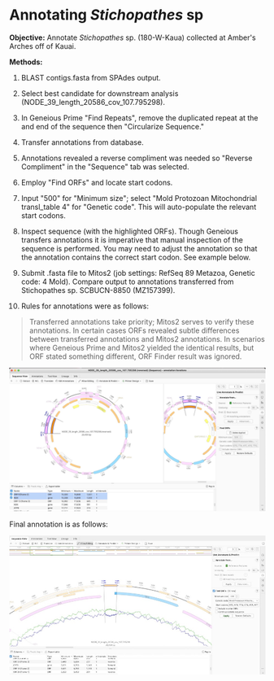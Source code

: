 
# Annotating *Stichopathes* sp

**Objective:** Annotate *Stichopathes* sp. (180-W-Kaua) collected at Amber's Arches off of Kauai.

**Methods:**

1. BLAST contigs.fasta from SPAdes output.
2. Select best candidate for downstream analysis (NODE_39_length_20586_cov_107.795298).
3. In Geneious Prime "Find Repeats", remove the duplicated repeat at the and end of the sequence then "Circularize Sequence."
4. Transfer annotations from database.
5. Annotations revealed a reverse compliment was needed so "Reverse Compliment" in the "Sequence" tab was selected.
6. Employ "Find ORFs" and locate start codons.
7. Input "500" for "Minimum size"; select "Mold Protozoan Mitochondrial transl_table 4" for "Genetic code". This will auto-populate the relevant start codons.
8. Inspect sequence (with the highlighted ORFs). Though Geneious transfers annotations it is imperative that manual inspection of the sequence is performed. You may need to adjust the annotation so that the annotation contains the correct start codon. See example below.

9. Submit .fasta file to Mitos2 (job settings: RefSeq 89 Metazoa, Genetic code: 4 Mold). Compare output to annotations transferred from Stichopathes sp. SCBUCN-8850 (MZ157399).

10. Rules for annotations were as follows:

>Transferred annotations take priority; Mitos2 serves to verify these annotations. In certain cases ORFs revealed subtle differences between transferred annotations and Mitos2 annotations. In scenarios where Geneious Prime and Mitos2 yielded the identical results, but ORF stated something different, ORF Finder result was ignored.

![open reading frame and annotation](orf_example.jpeg)

Final annotation is as follows:

![Stichopathes_sp](Stichopathes_sp.jpeg)